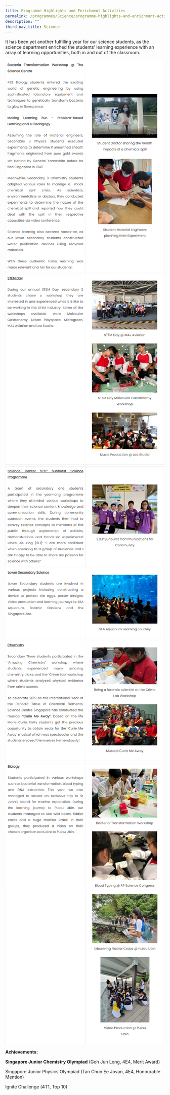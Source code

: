 ```yaml
---
title: Programme Highlights and Enrichment Activities
permalink: /programmes/Science/programme-highlights-and-enrichment-activities/
description: ""
third_nav_title: Science
---
```

It has been yet another fulfilling year for our science students, as the science department enriched the students’ learning experience with an array of learning opportunities, both in and out of the classroom.

![](/images/Programmes/Science/S2.png)
![](/images/Programmes/Science/S3.png)
![](/images/Programmes/Science/S4.png)
![](/images/Programmes/Science/S5.png)
![](/images/Programmes/Science/S6.png)
![](/images/Programmes/Science/S7.png)
![](/images/Programmes/Science/S8.png)
![](/images/Programmes/Science/S9.png)
![](/images/Programmes/Science/S10.png)

**Achievements:**

**Singapore Junior Chemistry Olympiad** (Goh Jun Long, 4E4, Merit Award)

Singapore Junior Physics Olympiad (Tan Chun Ee Jovan, 4E4, Honourable Mention)

Ignite Challenge (4T1, Top 10)